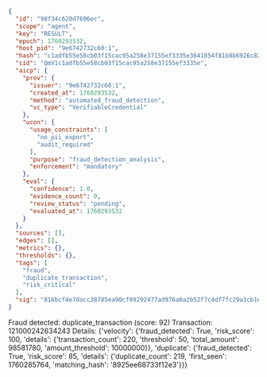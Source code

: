 ```json
{
  "id": "98f34c620d7606ec",
  "scope": "agent",
  "key": "RESULT",
  "epoch": 1760293532,
  "host_pid": "9e6742732c60:1",
  "hash": "c1adfb55e58cb03f15cac95a258e37155ef3335e3641854f81b8b6926c82a107",
  "cid": "QmV1c1adfb55e58cb03f15cac95a258e37155ef3335e",
  "aicp": {
    "prov": {
      "issuer": "9e6742732c60:1",
      "created_at": 1760293532,
      "method": "automated_fraud_detection",
      "vc_type": "VerifiableCredential"
    },
    "ucon": {
      "usage_constraints": [
        "no_pii_export",
        "audit_required"
      ],
      "purpose": "fraud_detection_analysis",
      "enforcement": "mandatory"
    },
    "eval": {
      "confidence": 1.0,
      "evidence_count": 0,
      "review_status": "pending",
      "evaluated_at": 1760293532
    }
  },
  "sources": [],
  "edges": [],
  "metrics": {},
  "thresholds": {},
  "tags": [
    "fraud",
    "duplicate_transaction",
    "risk_critical"
  ],
  "sig": "816bcf4e7dacc38785ea90cf09292477ad976a6a2b52f7c4df7fc29a3cb1e63e"
}
```

Fraud detected: duplicate_transaction (score: 92)
Transaction: 121000242634243
Details: {'velocity': {'fraud_detected': True, 'risk_score': 100, 'details': {'transaction_count': 220, 'threshold': 50, 'total_amount': 98581780, 'amount_threshold': 10000000}}, 'duplicate': {'fraud_detected': True, 'risk_score': 85, 'details': {'duplicate_count': 219, 'first_seen': 1760285764, 'matching_hash': '8925ee68733f12e3'}}}